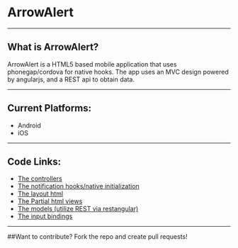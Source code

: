 ArrowAlert
==============

----
## What is ArrowAlert?
ArrowAlert is a HTML5 based mobile application that uses phonegap/cordova for native hooks.
The app uses an MVC design powered by angularjs, and a REST api to obtain data.

----
## Current Platforms:
* Android
* iOS

----
## Code Links:
* [The controllers](https://bitbucket.org/Mr_Mint/arrowalert/src/master/www/controllers?at=master)
* [The notification hooks/native initialization](https://bitbucket.org/Mr_Mint/arrowalert/src/master/www/js/index.js?at=master)
* [The layout html](https://bitbucket.org/Mr_Mint/arrowalert/src/master/www/index.html?at=master)
* [The Partial html views](https://bitbucket.org/Mr_Mint/arrowalert/src/master/www/views?at=master)
* [The models (utilize REST via restangular)](https://bitbucket.org/Mr_Mint/arrowalert/src/master/www/models/Alert.js?at=master)
* [The input bindings](https://bitbucket.org/Mr_Mint/arrowalert/src/master/www/js/index.js?at=master)

---
##Want to contribute?
Fork the repo and create pull requests!